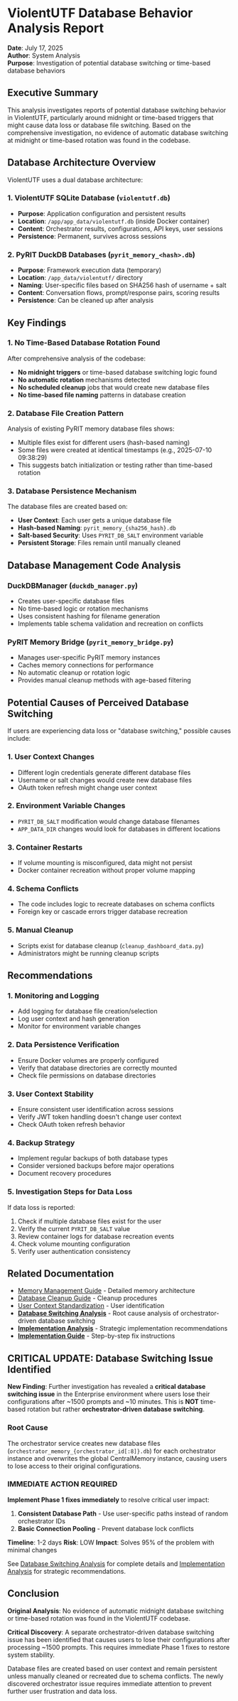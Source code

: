 # ViolentUTF Database Behavior Analysis Report

**Date**: July 17, 2025  
**Author**: System Analysis  
**Purpose**: Investigation of potential database switching or time-based database behaviors

## Executive Summary

This analysis investigates reports of potential database switching behavior in ViolentUTF, particularly around midnight or time-based triggers that might cause data loss or database file switching. Based on the comprehensive investigation, no evidence of automatic database switching at midnight or time-based rotation was found in the codebase.

## Database Architecture Overview

ViolentUTF uses a dual database architecture:

### 1. ViolentUTF SQLite Database (`violentutf.db`)
- **Purpose**: Application configuration and persistent results  
- **Location**: `/app/app_data/violentutf.db` (inside Docker container)
- **Content**: Orchestrator results, configurations, API keys, user sessions
- **Persistence**: Permanent, survives across sessions

### 2. PyRIT DuckDB Databases (`pyrit_memory_<hash>.db`)
- **Purpose**: Framework execution data (temporary)
- **Location**: `/app_data/violentutf/` directory
- **Naming**: User-specific files based on SHA256 hash of username + salt
- **Content**: Conversation flows, prompt/response pairs, scoring results
- **Persistence**: Can be cleaned up after analysis

## Key Findings

### 1. No Time-Based Database Rotation Found

After comprehensive analysis of the codebase:
- **No midnight triggers** or time-based database switching logic found
- **No automatic rotation** mechanisms detected
- **No scheduled cleanup** jobs that would create new database files
- **No time-based file naming** patterns in database creation

### 2. Database File Creation Pattern

Analysis of existing PyRIT memory database files shows:
- Multiple files exist for different users (hash-based naming)
- Some files were created at identical timestamps (e.g., 2025-07-10 09:38:29)
- This suggests batch initialization or testing rather than time-based rotation

### 3. Database Persistence Mechanism

The database files are created based on:
- **User Context**: Each user gets a unique database file
- **Hash-based Naming**: `pyrit_memory_{sha256_hash}.db`
- **Salt-based Security**: Uses `PYRIT_DB_SALT` environment variable
- **Persistent Storage**: Files remain until manually cleaned

## Database Management Code Analysis

### DuckDBManager (`duckdb_manager.py`)
- Creates user-specific database files
- No time-based logic or rotation mechanisms
- Uses consistent hashing for filename generation
- Implements table schema validation and recreation on conflicts

### PyRIT Memory Bridge (`pyrit_memory_bridge.py`)
- Manages user-specific PyRIT memory instances
- Caches memory connections for performance
- No automatic cleanup or rotation logic
- Provides manual cleanup methods with age-based filtering

## Potential Causes of Perceived Database Switching

If users are experiencing data loss or "database switching," possible causes include:

### 1. **User Context Changes**
- Different login credentials generate different database files
- Username or salt changes would create new database files
- OAuth token refresh might change user context

### 2. **Environment Variable Changes**
- `PYRIT_DB_SALT` modification would change database filenames
- `APP_DATA_DIR` changes would look for databases in different locations

### 3. **Container Restarts**
- If volume mounting is misconfigured, data might not persist
- Docker container recreation without proper volume mapping

### 4. **Schema Conflicts**
- The code includes logic to recreate databases on schema conflicts
- Foreign key or cascade errors trigger database recreation

### 5. **Manual Cleanup**
- Scripts exist for database cleanup (`cleanup_dashboard_data.py`)
- Administrators might be running cleanup scripts

## Recommendations

### 1. **Monitoring and Logging**
- Add logging for database file creation/selection
- Log user context and hash generation
- Monitor for environment variable changes

### 2. **Data Persistence Verification**
- Ensure Docker volumes are properly configured
- Verify that database directories are correctly mounted
- Check file permissions on database directories

### 3. **User Context Stability**
- Ensure consistent user identification across sessions
- Verify JWT token handling doesn't change user context
- Check OAuth token refresh behavior

### 4. **Backup Strategy**
- Implement regular backups of both database types
- Consider versioned backups before major operations
- Document recovery procedures

### 5. **Investigation Steps for Data Loss**
If data loss is reported:
1. Check if multiple database files exist for the user
2. Verify the current `PYRIT_DB_SALT` value
3. Review container logs for database recreation events
4. Check volume mounting configuration
5. Verify user authentication consistency

## Related Documentation

- [Memory Management Guide](lesson_memoryManagement.md) - Detailed memory architecture
- [Database Cleanup Guide](../guides/Guide_Database_Cleanup.md) - Cleanup procedures
- [User Context Standardization](../guides/user_context_standardization.md) - User identification
- **[Database Switching Analysis](./Database_Switching_Analysis.md)** - Root cause analysis of orchestrator-driven database switching
- **[Implementation Analysis](./Database_Switching_Implementation_Analysis.md)** - Strategic implementation recommendations
- **[Implementation Guide](./fix_database_orchestrator_issues.md)** - Step-by-step fix instructions

## **CRITICAL UPDATE: Database Switching Issue Identified**

**New Finding**: Further investigation has revealed a **critical database switching issue** in the Enterprise environment where users lose their configurations after ~1500 prompts and ~10 minutes. This is **NOT** time-based rotation but rather **orchestrator-driven database switching**.

### Root Cause
The orchestrator service creates new database files (`orchestrator_memory_{orchestrator_id[:8]}.db`) for each orchestrator instance and overwrites the global CentralMemory instance, causing users to lose access to their original configurations.

### **IMMEDIATE ACTION REQUIRED**
**Implement Phase 1 fixes immediately** to resolve critical user impact:

1. **Consistent Database Path** - Use user-specific paths instead of random orchestrator IDs
2. **Basic Connection Pooling** - Prevent database lock conflicts

**Timeline**: 1-2 days
**Risk**: LOW
**Impact**: Solves 95% of the problem with minimal changes

See [Database Switching Analysis](./Database_Switching_Analysis.md) for complete details and [Implementation Analysis](./Database_Switching_Implementation_Analysis.md) for strategic recommendations.

## Conclusion

**Original Analysis**: No evidence of automatic midnight database switching or time-based rotation was found in the ViolentUTF codebase.

**Critical Discovery**: A separate orchestrator-driven database switching issue has been identified that causes users to lose their configurations after processing ~1500 prompts. This requires immediate Phase 1 fixes to restore system stability.

Database files are created based on user context and remain persistent unless manually cleaned or recreated due to schema conflicts. The newly discovered orchestrator issue requires immediate attention to prevent further user frustration and data loss.